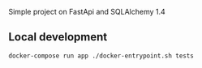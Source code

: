 Simple project on FastApi and SQLAlchemy 1.4

## Local development

```bash
docker-compose run app ./docker-entrypoint.sh tests
```
